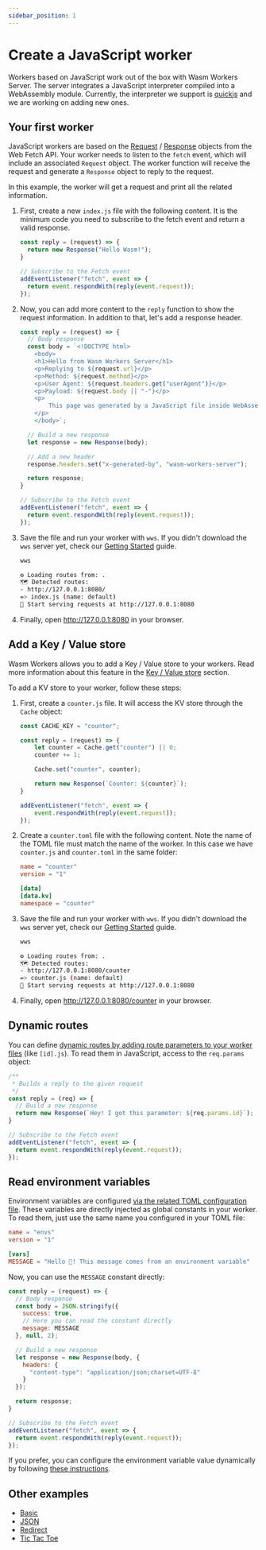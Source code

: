 ```yaml
---
sidebar_position: 1
---
```


# Create a JavaScript worker

Workers based on JavaScript work out of the box with Wasm Workers Server. The server integrates a JavaScript interpreter compiled into a WebAssembly module. Currently, the interpreter we support is [quickjs](https://bellard.org/quickjs/) and we are working on adding new ones.

## Your first worker

JavaScript workers are based on the [Request](https://developer.mozilla.org/en-US/docs/Web/API/Request) / [Response](https://developer.mozilla.org/en-US/docs/Web/API/Response) objects from the Web Fetch API. Your worker needs to listen to the `fetch` event, which will include an associated `Request` object. The worker function will receive the request and generate a `Response` object to reply to the request.

In this example, the worker will get a request and print all the related information.

1. First, create a new `index.js` file with the following content. It is the minimum code you need to subscribe to the fetch event and return a valid response.

    ```javascript title="./index.js"
    const reply = (request) => {
      return new Response("Hello Wasm!");
    }

    // Subscribe to the Fetch event
    addEventListener("fetch", event => {
      return event.respondWith(reply(event.request));
    });
    ```

1. Now, you can add more content to the `reply` function to show the request information. In addition to that, let's add a response header.

    ```javascript title="./index.js"
    const reply = (request) => {
      // Body response
      const body = `<!DOCTYPE html>
        <body>
        <h1>Hello from Wasm Workers Server</h1>
        <p>Replying to ${request.url}</p>
        <p>Method: ${request.method}</p>
        <p>User Agent: ${request.headers.get("userAgent")}</p>
        <p>Payload: ${request.body || "-"}</p>
        <p>
            This page was generated by a JavaScript file inside WebAssembly
        </p>
        </body>`;

      // Build a new response
      let response = new Response(body);

      // Add a new header
      response.headers.set("x-generated-by", "wasm-workers-server");

      return response;
    }

    // Subscribe to the Fetch event
    addEventListener("fetch", event => {
      return event.respondWith(reply(event.request));
    });
    ```

1. Save the file and run your worker with `wws`. If you didn't download the `wws` server yet, check our [Getting Started](../start.md) guide.

    ```bash
    wws

    ⚙️ Loading routes from: .
    🗺 Detected routes:
    - http://127.0.0.1:8080/
    => index.js (name: default)
    🚀 Start serving requests at http://127.0.0.1:8080
    ```

1. Finally, open <http://127.0.0.1:8080> in your browser.

## Add a Key / Value store

Wasm Workers allows you to add a Key / Value store to your workers. Read more information about this feature in the [Key / Value store](../features/key-value.md) section.

To add a KV store to your worker, follow these steps:

1. First, create a `counter.js` file. It will access the KV store through the `Cache` object:

    ```javascript title="./counter.js"
    const CACHE_KEY = "counter";

    const reply = (request) => {
        let counter = Cache.get("counter") || 0;
        counter += 1;

        Cache.set("counter", counter);

        return new Response(`Counter: ${counter}`);
    }

    addEventListener("fetch", event => {
        event.respondWith(reply(event.request));
    });
    ```

1. Create a `counter.toml` file with the following content. Note the name of the TOML file must match the name of the worker. In this case we have `counter.js` and `counter.toml` in the same folder:

    ```toml title="./counter.toml"
    name = "counter"
    version = "1"

    [data]
    [data.kv]
    namespace = "counter"
    ```

1. Save the file and run your worker with `wws`. If you didn't download the `wws` server yet, check our [Getting Started](../start.md) guide.

    ```bash
    wws

    ⚙️ Loading routes from: .
    🗺 Detected routes:
    - http://127.0.0.1:8080/counter
    => counter.js (name: default)
    🚀 Start serving requests at http://127.0.0.1:8080
    ```

1. Finally, open <http://127.0.0.1:8080/counter> in your browser.

## Dynamic routes

You can define [dynamic routes by adding route parameters to your worker files](../features/dynamic-routes.md) (like `[id].js`). To read them in JavaScript, access to the `req.params` object:

```js
/**
 * Builds a reply to the given request
 */
const reply = (req) => {
  // Build a new response
  return new Response(`Hey! I got this parameter: ${req.params.id}`);
}

// Subscribe to the Fetch event
addEventListener("fetch", event => {
  return event.respondWith(reply(event.request));
});
```

## Read environment variables

Environment variables are configured [via the related TOML configuration file](../features/environment-variables.md). These variables are directly injected as global constants in your worker. To read them, just use the same name you configured in your TOML file:

```toml title="./envs.toml"
name = "envs"
version = "1"

[vars]
MESSAGE = "Hello 👋! This message comes from an environment variable"
```

Now, you can use the `MESSAGE` constant directly:

```javascript title="./envs.js"
const reply = (request) => {
  // Body response
  const body = JSON.stringify({
    success: true,
    // Here you can read the constant directly
    message: MESSAGE
  }, null, 2);

  // Build a new response
  let response = new Response(body, {
    headers: {
      "content-type": "application/json;charset=UTF-8"
    }
  });

  return response;
}

// Subscribe to the Fetch event
addEventListener("fetch", event => {
  return event.respondWith(reply(event.request));
});
```

If you prefer, you can configure the environment variable value dynamically by following [these instructions](../features/environment-variables.md#inject-existing-environment-variables).

## Other examples

* [Basic](https://github.com/vmware-labs/wasm-workers-server/tree/main/examples/js-basic/handler.js)
* [JSON](https://github.com/vmware-labs/wasm-workers-server/tree/main/examples/js-json/handler.js)
* [Redirect](https://github.com/vmware-labs/wasm-workers-server/tree/main/examples/js-redirect/handler.js)
* [Tic Tac Toe](https://github.com/vmware-labs/wasm-workers-server/tree/main/examples/js-tictactoe/handler.js)